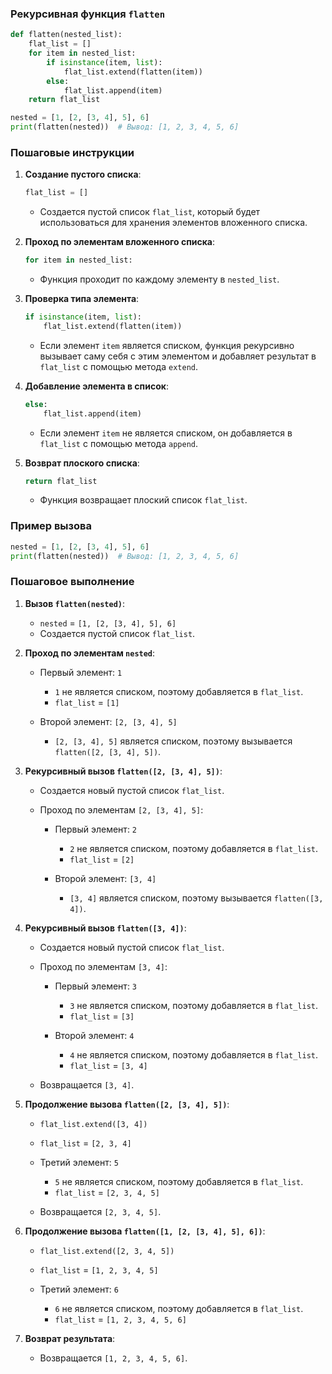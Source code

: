 ### Рекурсивная функция `flatten`

```python
def flatten(nested_list):
    flat_list = []
    for item in nested_list:
        if isinstance(item, list):
            flat_list.extend(flatten(item))
        else:
            flat_list.append(item)
    return flat_list

nested = [1, [2, [3, 4], 5], 6]
print(flatten(nested))  # Вывод: [1, 2, 3, 4, 5, 6]
```

### Пошаговые инструкции

1. **Создание пустого списка**:
   ```python
   flat_list = []
   ```
   - Создается пустой список `flat_list`, который будет использоваться для хранения элементов вложенного списка.

2. **Проход по элементам вложенного списка**:
   ```python
   for item in nested_list:
   ```
   - Функция проходит по каждому элементу в `nested_list`.

3. **Проверка типа элемента**:
   ```python
   if isinstance(item, list):
       flat_list.extend(flatten(item))
   ```
   - Если элемент `item` является списком, функция рекурсивно вызывает саму себя с этим элементом и добавляет результат в `flat_list` с помощью метода `extend`.

4. **Добавление элемента в список**:
   ```python
   else:
       flat_list.append(item)
   ```
   - Если элемент `item` не является списком, он добавляется в `flat_list` с помощью метода `append`.

5. **Возврат плоского списка**:
   ```python
   return flat_list
   ```
   - Функция возвращает плоский список `flat_list`.

### Пример вызова

```python
nested = [1, [2, [3, 4], 5], 6]
print(flatten(nested))  # Вывод: [1, 2, 3, 4, 5, 6]
```

### Пошаговое выполнение

1. **Вызов `flatten(nested)`**:
   - `nested` = `[1, [2, [3, 4], 5], 6]`
   - Создается пустой список `flat_list`.

2. **Проход по элементам `nested`**:
   - Первый элемент: `1`
     - `1` не является списком, поэтому добавляется в `flat_list`.
     - `flat_list` = `[1]`

   - Второй элемент: `[2, [3, 4], 5]`
     - `[2, [3, 4], 5]` является списком, поэтому вызывается `flatten([2, [3, 4], 5])`.

3. **Рекурсивный вызов `flatten([2, [3, 4], 5])`**:
   - Создается новый пустой список `flat_list`.

   - Проход по элементам `[2, [3, 4], 5]`:
     - Первый элемент: `2`
       - `2` не является списком, поэтому добавляется в `flat_list`.
       - `flat_list` = `[2]`

     - Второй элемент: `[3, 4]`
       - `[3, 4]` является списком, поэтому вызывается `flatten([3, 4])`.

4. **Рекурсивный вызов `flatten([3, 4])`**:
   - Создается новый пустой список `flat_list`.

   - Проход по элементам `[3, 4]`:
     - Первый элемент: `3`
       - `3` не является списком, поэтому добавляется в `flat_list`.
       - `flat_list` = `[3]`

     - Второй элемент: `4`
       - `4` не является списком, поэтому добавляется в `flat_list`.
       - `flat_list` = `[3, 4]`

   - Возвращается `[3, 4]`.

5. **Продолжение вызова `flatten([2, [3, 4], 5])`**:
   - `flat_list.extend([3, 4])`
   - `flat_list` = `[2, 3, 4]`

   - Третий элемент: `5`
     - `5` не является списком, поэтому добавляется в `flat_list`.
     - `flat_list` = `[2, 3, 4, 5]`

   - Возвращается `[2, 3, 4, 5]`.

6. **Продолжение вызова `flatten([1, [2, [3, 4], 5], 6])`**:
   - `flat_list.extend([2, 3, 4, 5])`
   - `flat_list` = `[1, 2, 3, 4, 5]`

   - Третий элемент: `6`
     - `6` не является списком, поэтому добавляется в `flat_list`.
     - `flat_list` = `[1, 2, 3, 4, 5, 6]`

7. **Возврат результата**:
   - Возвращается `[1, 2, 3, 4, 5, 6]`.
